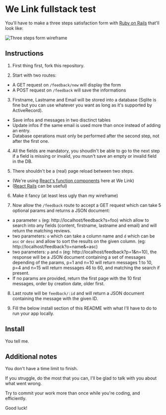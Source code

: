 # We Link fullstack test

You'll have to make a three steps satisfaction form with [Ruby on Rails](https://rubyonrails.org/) that'll look like:

![Three steps form wireframe](https://github.com/we-link/fullstack-test/blob/main/wireframe2.png?raw=true)

## Instructions

1. First thing first, fork this repository.

2. Start with two routes:
  * A GET request on `/feedback/new` will display the form
  * A POST request on `/feedback` will save the informations

3. Firstname, Lastname and Email will be stored into a database (Sqlite is fine but you can use whatever you want as long as it's supported by ActiveRecord).
  * Save infos and messages in two disctinct tables
  * Update infos if the same email is used more than once instead of adding an entry.
  * Database operations must only be performed after the second step, not after the first one.

4. All the fields are mandatory, you shoudln't be able to go to the next step if a field is missing or invalid, you musn't save an empty or invalid field in the DB.

5. There shouldn't be a (real) page reload between two steps.
  * (We're using [React's function components](https://reactjs.org/docs/components-and-props.html#function-and-class-components) here at We Link)
  * ([React Rails](https://github.com/reactjs/react-rails) can be useful)
  
6. Make it fancy (at least less ugly than my wireframe)

7. Now allow the `/feedback` route to accept a GET request which can take 5 optional params and returns a JSON document:
  * a parameter `s` (eg: http://localhost/feedback?s=foo) which allow to search into any fields (content, firstname, lastname and email) and will return the matching reviews.
  * two parameters: `o` which can take a column name and `d` which can be `asc` or `desc` and allow to sort the results on the given column. (eg: http://localhost/feedback?o=name&=asc)
  * two parameters: `p` and `n` (eg: http://localhost/feedback?p=1&n=10), the response will be a JSON document containing a set of messages depending of the params, p=1 and n=10 will return messages 1 to 10, p=4 and n=15 will return messages 46 to 60, and matching the search if present.
  * If no params are provided, return the first page with the 10 first messages, order by creation date, older first.
  
8. Last route will be `feedback/:id` and will return a JSON document containing the message with the given ID.

9. Fill the below install section of this README with what I'll have to do to run your app locally.

## Install

You tell me.

## Additional notes

You don't have a time limit to finish. 

If you struggle, do the most that you can, I'll be glad to talk with you about what went wrong.

Try to commit your work more than once while you're coding, and efficiently.

Good luck!

